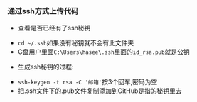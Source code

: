 ### 通过ssh方式上传代码
- 查看是否已经有了ssh秘钥
 + `cd ~/.ssh`如果没有秘钥就不会有此文件夹
 + C盘用户里面`C:\Users\hasee\.ssh`里面的`id_rsa.pub`就是公钥
- 生成ssh秘钥的过程:
 + `ssh-keygen -t rsa -C '邮箱'`按3个回车,密码为空
 + 把.ssh文件下的.pub文件复制添加到GitHub是指的秘钥里去